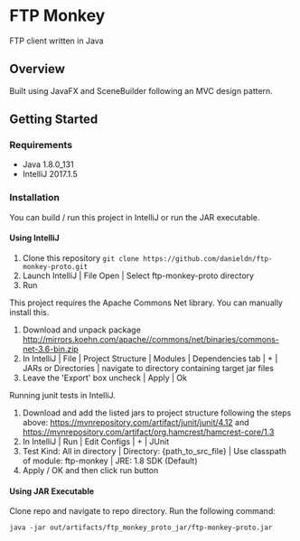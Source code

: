 # FTP Monkey

FTP client written in Java

## Overview

Built using JavaFX and SceneBuilder following an MVC design pattern.

## Getting Started

### Requirements

* Java 1.8.0_131
* IntelliJ 2017.1.5

### Installation

You can build / run this project in IntelliJ or run the JAR executable.

#### Using IntelliJ
1. Clone this repository `git clone https://github.com/danieldn/ftp-monkey-proto.git`
2. Launch IntelliJ | File Open | Select ftp-monkey-proto directory
3. Run


This project requires the Apache Commons Net library. You can manually install this.

1. Download and unpack package
http://mirrors.koehn.com/apache//commons/net/binaries/commons-net-3.6-bin.zip
2. In IntelliJ | File | Project Structure | Modules | Dependencies tab | + | JARs or Directories | navigate to directory containing target jar files
3. Leave the 'Export' box uncheck | Apply | Ok

Running junit tests in IntelliJ.

1. Download and add the listed jars to project structure following the steps above: https://mvnrepository.com/artifact/junit/junit/4.12 and https://mvnrepository.com/artifact/org.hamcrest/hamcrest-core/1.3
2. In IntelliJ | Run | Edit Configs | + | JUnit 
3. Test Kind: All in directory | Directory: {path_to_src_file} | Use classpath of module: ftp-monkey | JRE: 1.8 SDK (Default)
4. Apply / OK and then click run button

#### Using JAR Executable

Clone repo and navigate to repo directory. Run the following command:

`java -jar out/artifacts/ftp_monkey_proto_jar/ftp-monkey-proto.jar`

